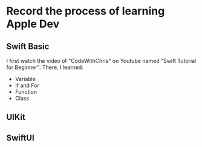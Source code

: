# Record the process of learning Apple Dev

## Swift Basic
I first watch the video of "CodeWithChris" on Youtube named "Swift Tutorial for Beginner". There, I learned:
- Variable
- If and For
- Function
- Class 

## UIKit


## SwiftUI 

